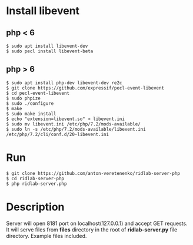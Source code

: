 # Install libevent
## php < 6
    $ sudo apt install libevent-dev
    $ sudo pecl install libevent-beta

## php > 6
    $ sudo apt install php-dev libevent-dev re2c
    $ git clone https://github.com/expressif/pecl-event-libevent
    $ cd pecl-event-libevent
    $ sudo phpize
    $ sudo ./configure
    $ make
    $ sudo make install
    $ echo "extension=libevent.so" > libevent.ini
    $ sudo mv libevent.ini /etc/php/7.2/mods-available/
    $ sudo ln -s /etc/php/7.2/mods-available/libevent.ini /etc/php/7.2/cli/conf.d/20-libevent.ini

# Run
    $ git clone https://github.com/anton-veretenenko/ridlab-server-php
    $ cd ridlab-server-php
	$ php ridlab-server.php

# Description
Server will open 8181 port on localhost(127.0.0.1) and accept GET requests. It will serve files from **files** directory in the root of **ridlab-server.py** file directory. Example files included.